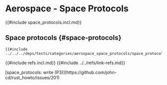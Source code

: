 # Aerospace - Space Protocols

{{#include space_protocols.incl.md}}

## Space protocols {#space-protocols}

```rust,editable
{{#include ../../../deps/tests/categories/aerospace_space_protocols/space_protocols.rs:example}}
```

{{#include refs.incl.md}}
{{#include ../../refs/link-refs.md}}

<div class="hidden">
[space_protocols: write (P3)](https://github.com/john-cd/rust_howto/issues/201)
</div>
